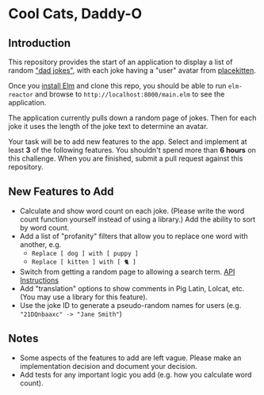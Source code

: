 # Cool Cats, Daddy-O

## Introduction

This repository provides the start of an application to display a list of random ["dad jokes"](https://icanhazdadjoke.com), with each joke having a "user" avatar from [placekitten](https://placekitten.com).

Once you [install Elm](https://guide.elm-lang.org/install.html) and clone this repo, you should be able to run `elm-reactor` and browse to `http://localhost:8000/main.elm` to see the application.

The application currently pulls down a random page of jokes. Then for each joke it uses the length of the joke text to determine an avatar.

Your task will be to add new features to the app. Select and implement at least **3** of the following features. You shouldn't spend more than **6 hours** on this challenge. When you are finished, submit a pull request against this repository.

## New Features to Add

* Calculate and show word count on each joke. (Please write the word count function yourself instead of using a library.) Add the ability to sort by word count.
* Add a list of "profanity" filters that allow you to replace one word with another, e.g.
  * `Replace [ dog ] with [ puppy ]`
  * `Replace [ kitten ] with [ 🐈 ]`
* Switch from getting a random page to allowing a search term. [API Instructions](https://icanhazdadjoke.com/api#search-for-dad-jokes)
* Add "translation" options to show comments in Pig Latin, Lolcat, etc. (You may use a library for this feature).
* Use the joke ID to generate a pseudo-random names for users (e.g. `"21DQnbaaxc" -> "Jane Smith"`)

## Notes

* Some aspects of the features to add are left vague. Please make an implementation decision and document your decision.
* Add tests for any important logic you add (e.g. how you calculate word count).
